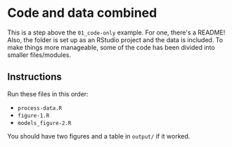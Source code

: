 # Code and data combined

This is a step above the `01_code-only` example. For one, there's a README! Also, the folder is set up as an RStudio project and the data is included. To make things more manageable, some of the code has been divided into smaller files/modules.


## Instructions

Run these files in this order:

- `process-data.R`
- `figure-1.R`
- `models_figure-2.R`

You should have two figures and a table in `output/` if it worked.
